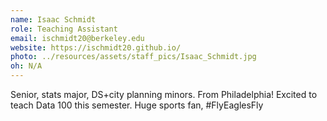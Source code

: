 ```yaml
---
name: Isaac Schmidt
role: Teaching Assistant
email: ischmidt20@berkeley.edu
website: https://ischmidt20.github.io/
photo: ../resources/assets/staff_pics/Isaac_Schmidt.jpg
oh: N/A
---
```


Senior, stats major, DS+city planning minors. From Philadelphia! Excited to teach Data 100 this semester. Huge sports fan, #FlyEaglesFly
